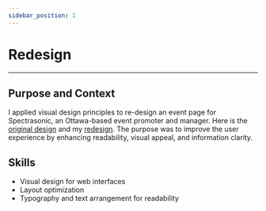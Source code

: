 ```yaml
---
sidebar_position: 1
---
```

# Redesign

---

## Purpose and Context

I applied visual design principles to re-design an event page for Spectrasonic, an Ottawa-based event promoter and manager. Here is the [original design](https://www.dropbox.com/scl/fi/pqidx0g6haymvkha2fs18/Design-Overview-Original-Jade-Guinoiseau-TWR2010.png?rlkey=aopvkf1gu9ocsw2v6nndxyy82&st=kvpii761&dl=0) and my [redesign](https://www.dropbox.com/scl/fi/j67bv3tu3to2zf335ieu0/Design-Overview-Redesign-Jade-Guinoiseau-TWR2010.png?rlkey=b384hwkyndo4r1tx3jo4khlst&st=ketxyctf&dl=0). The purpose was to improve the user experience by enhancing readability, visual appeal, and information clarity.

## Skills
- Visual design for web interfaces
- Layout optimization 
- Typography and text arrangement for readability 
